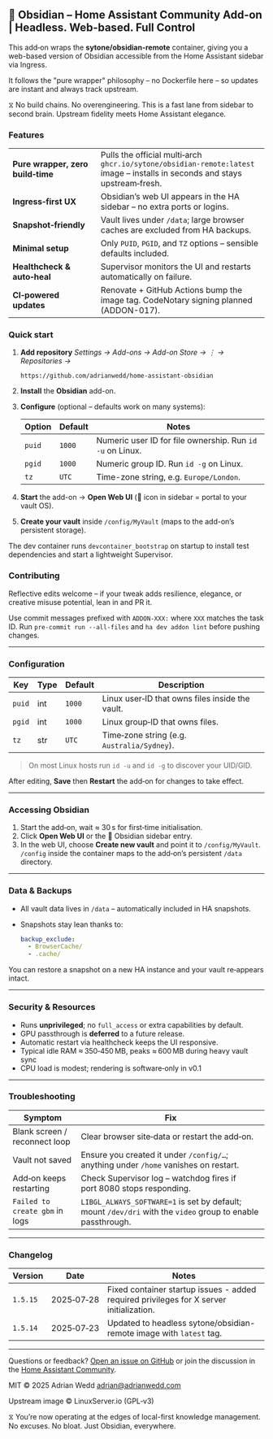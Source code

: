 ## 🧠 Obsidian – Home Assistant Community Add-on | Headless. Web-based. Full Control

This add‑on wraps the **sytone/obsidian-remote** container, giving you a web-based version of Obsidian accessible from the Home Assistant sidebar via Ingress.

It follows the "pure wrapper" philosophy – no Dockerfile here – so updates are instant and always track upstream.

⧖ No build chains. No overengineering. This is a fast lane from sidebar to second brain. Upstream fidelity meets Home Assistant elegance.

### Features

|   |   |
|---|---|
| **Pure wrapper, zero build‑time** | Pulls the official multi‑arch `ghcr.io/sytone/obsidian-remote:latest` image – installs in seconds and stays upstream‑fresh. |
| **Ingress‑first UX** | Obsidian’s web UI appears in the HA sidebar – no extra ports or logins. |
| **Snapshot‑friendly** | Vault lives under `/data`; large browser caches are excluded from HA backups. |
| **Minimal setup** | Only `PUID`, `PGID`, and `TZ` options – sensible defaults included. |
| **Healthcheck & auto‑heal** | Supervisor monitors the UI and restarts automatically on failure. |
| **CI‑powered updates** | Renovate + GitHub Actions bump the image tag. CodeNotary signing planned (ADDON-017). |

### Quick start

1. **Add repository**
   *Settings → Add-ons → Add-on Store → ⋮ → Repositories →*

   ```text
   https://github.com/adrianwedd/home-assistant-obsidian
   ```

2. **Install** the **Obsidian** add-on.
3. **Configure** (optional – defaults work on many systems):

   | Option | Default | Notes |
   |--------|---------|-------|
   | `puid` | `1000`  | Numeric user ID for file ownership. Run `id -u` on Linux. |
   | `pgid` | `1000`  | Numeric group ID. Run `id -g` on Linux. |
   | `tz`   | `UTC`   | Time-zone string, e.g. `Europe/London`. |

4. **Start** the add-on → **Open Web UI** (🧠 icon in sidebar = portal to your vault OS).
5. **Create your vault** inside `/config/MyVault` (maps to the add-on’s persistent storage).

The dev container runs `devcontainer_bootstrap` on startup to install test dependencies and start a lightweight Supervisor.

### Contributing

Reflective edits welcome – if your tweak adds resilience, elegance, or creative misuse potential, lean in and PR it.

Use commit messages prefixed with `ADDON-XXX:` where `XXX` matches the task ID.
Run `pre-commit run --all-files` and `ha dev addon lint` before pushing changes.

---

### Configuration

| Key | Type | Default | Description |
|-----|------|---------|-------------|
| `puid` | int | `1000` | Linux user‑ID that owns files inside the vault. |
| `pgid` | int | `1000` | Linux group‑ID that owns files. |
| `tz`   | str | `UTC`  | Time‑zone string (e.g. `Australia/Sydney`). |

> On most Linux hosts run `id -u` and `id -g` to discover your UID/GID.

After editing, **Save** then **Restart** the add‑on for changes to take effect.

---

### Accessing Obsidian

1. Start the add‑on, wait ≈ 30 s for first‑time initialisation.
2. Click **Open Web UI** or the 🧠 Obsidian sidebar entry.
3. In the web UI, choose **Create new vault** and point it to `/config/MyVault`.
   `/config` inside the container maps to the add‑on’s persistent `/data` directory.

---

### Data & Backups

* All vault data lives in `/data` – automatically included in HA snapshots.
* Snapshots stay lean thanks to:

  ```yaml
  backup_exclude:
    - BrowserCache/
    - .cache/
  ```

You can restore a snapshot on a new HA instance and your vault re‑appears intact.

---

### Security & Resources

* Runs **unprivileged**; no `full_access` or extra capabilities by default.
* GPU passthrough is **deferred** to a future release.
* Automatic restart via healthcheck keeps the UI responsive.
* Typical idle RAM ≈ 350‑450 MB, peaks ≈ 600 MB during heavy vault sync
* CPU load is modest; rendering is software‑only in v0.1

---

### Troubleshooting

| Symptom | Fix |
|---------|-----|
| Blank screen / reconnect loop | Clear browser site‑data or restart the add‑on. |
| Vault not saved | Ensure you created it under `/config/…`; anything under `/home` vanishes on restart. |
| Add‑on keeps restarting | Check Supervisor log – watchdog fires if port 8080 stops responding. |
| `Failed to create gbm` in logs | `LIBGL_ALWAYS_SOFTWARE=1` is set by default; mount `/dev/dri` with the `video` group to enable passthrough. |

---

### Changelog

| Version | Date | Notes |
|---------|------|-------|
| `1.5.15` | 2025‑07‑28 | Fixed container startup issues - added required privileges for X server initialization. |
| `1.5.14` | 2025‑07‑23 | Updated to headless sytone/obsidian-remote image with `latest` tag. |

---

Questions or feedback? [Open an issue on GitHub](https://github.com/adrianwedd/home-assistant-obsidian/issues) or join the discussion in the [Home Assistant Community](https://community.home-assistant.io/).

MIT © 2025 Adrian Wedd <adrian@adrianwedd.com>

Upstream image © LinuxServer.io (GPL‑v3)

⧖ You’re now operating at the edges of local-first knowledge management. No excuses. No bloat. Just Obsidian, everywhere.
